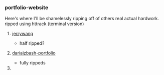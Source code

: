 ### portfolio-website

Here's where I'll be shamelessly ripping off of others real actual hardwork.
ripped using httrack (terminal version)
1. [jerrywang](https://www.jw.works/)
    - half ripped?


2. [dariaizbash-portfolio](https://www.dariaizbash.com/)
    - fully rippeds


3. 

